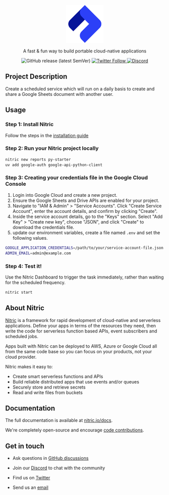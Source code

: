<p align="center">
  <a href="https://nitric.io">
    <img src="https://raw.githubusercontent.com/nitrictech/nitric/main/docs/assets/nitric-logo.svg" width="120" alt="Nitric Logo"/>
  </a>
</p>

<p align="center">
  A fast & fun way to build portable cloud-native applications
</p>

<p align="center">
  <img alt="GitHub release (latest SemVer)" src="https://img.shields.io/github/v/release/nitrictech/nitric?sort=semver">
  <a href="https://twitter.com/nitric_io">
    <img alt="Twitter Follow" src="https://img.shields.io/twitter/follow/nitric_io?label=Follow&style=social">
  </a>
  <a href="https://nitric.io/chat"><img alt="Discord" src="https://img.shields.io/discord/955259353043173427?label=discord"></a>
</p>

## Project Description

Create a scheduled service which will run on a daily basis to create and share a Google Sheets document with another user.

## Usage

### Step 1: Install Nitric

Follow the steps in the [installation guide](https://nitric.io/docs/installation)

### Step 2: Run your Nitric project locally

```bash
nitric new reports py-starter
uv add google-auth google-api-python-client
```

### Step 3: Creating your credentials file in the Google Cloud Console

1. Login into Google Cloud and create a new project.
2. Ensure the Google Sheets and Drive APIs are enabled for your project.
3. Navigate to "IAM & Admin" > "Service Accounts".
   Click "Create Service Account", enter the account details, and confirm by clicking "Create".
4. Inside the service account details, go to the "Keys" section.
   Select "Add Key" > "Create new key", choose "JSON", and click "Create" to download the credentials file.
5. update our environment variables, create a file named `.env` and set the following values.

```bash
GOOGLE_APPLICATION_CREDENTIALS=/path/to/your/service-account-file.json
ADMIN_EMAIL=admin@example.com
```

### Step 4: Test it!

Use the Nitric Dashboard to trigger the task immediately, rather than waiting for the scheduled frequency.

```bash
nitric start
```

## About Nitric

[Nitric](https://nitric.io) is a framework for rapid development of cloud-native and serverless applications. Define your apps in terms of the resources they need, then write the code for serverless function based APIs, event subscribers and scheduled jobs.

Apps built with Nitric can be deployed to AWS, Azure or Google Cloud all from the same code base so you can focus on your products, not your cloud provider.

Nitric makes it easy to:

- Create smart serverless functions and APIs
- Build reliable distributed apps that use events and/or queues
- Securely store and retrieve secrets
- Read and write files from buckets

## Documentation

The full documentation is available at [nitric.io/docs](https://nitric.io/docs).

We're completely open-source and encourage [code contributions](https://nitric.io/docs/contributions).

## Get in touch

- Ask questions in [GitHub discussions](https://github.com/nitrictech/nitric/discussions)

- Join our [Discord](https://nitric.io/chat) to chat with the community

- Find us on [Twitter](https://twitter.com/nitric_io)

- Send us an [email](mailto:maintainers@nitric.io)

